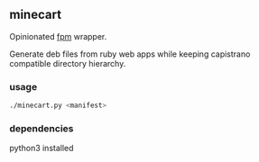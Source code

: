 ## minecart

Opinionated [fpm](https://github.com/jordansissel/fpm) wrapper.

Generate deb files from ruby web apps while keeping capistrano compatible directory hierarchy.


### usage

```bash
./minecart.py <manifest>
```

### dependencies

python3 installed
